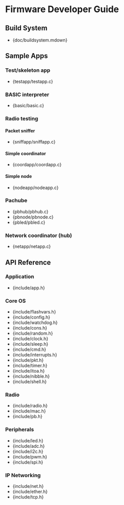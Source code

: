 Firmware Developer Guide
========================

## Build System
- {doc/buildsystem.mdown}

## Sample Apps

### Test/skeleton app
- {testapp/testapp.c}

### BASIC interpreter
- {basic/basic.c}

### Radio testing
#### Packet sniffer
- {sniffapp/sniffapp.c}
#### Simple coordinator
- {coordapp/coordapp.c}
#### Simple node
- {nodeapp/nodeapp.c}


### Pachube
- {pbhub/pbhub.c}
- {pbnode/pbnode.c}
- {pbled/pbled.c}

### Network coordinator (hub)
- {netapp/netapp.c}

API Reference
-------------

### Application
- {include/app.h}

### Core OS
- {include/flashvars.h}
- {include/config.h}
- {include/watchdog.h}
- {include/cons.h}
- {include/random.h}
- {include/clock.h}
- {include/sleep.h}
- {include/cmd.h}
- {include/interrupts.h}
- {include/pkt.h}
- {include/timer.h}
- {include/itoa.h}
- {include/nibble.h}
- {include/shell.h}

### Radio
- {include/radio.h}
- {include/mac.h}
- {include/pb.h}

### Peripherals
- {include/led.h}
- {include/adc.h}
- {include/i2c.h}
- {include/pwm.h}
- {include/spi.h}

### IP Networking
- {include/net.h}
- {include/ether.h}
- {include/tcp.h}

